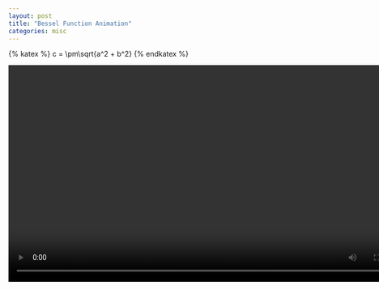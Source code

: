```yaml
---
layout: post
title: "Bessel Function Animation"
categories: misc
---
```

{% katex %}
c = \pm\sqrt{a^2 + b^2}
{% endkatex %}

<video width="800" height="428" controls>
	  <source src="{{ site.baseurl }}/jupyter/bessel.mp4" type="video/mp4">
</video> 
